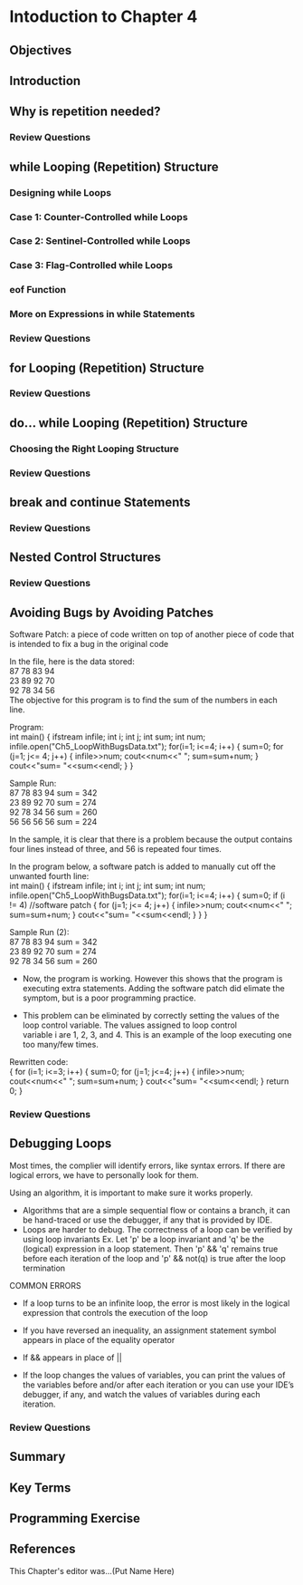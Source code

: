 # Intoduction to Chapter 4

## Objectives

## Introduction

## Why is repetition needed?

### Review Questions

## while Looping (Repetition) Structure

### Designing while Loops

### Case 1: Counter-Controlled while Loops

### Case 2: Sentinel-Controlled while Loops

### Case 3: Flag-Controlled while Loops

### eof Function

### More on Expressions in while Statements

### Review Questions

## for Looping (Repetition) Structure

### Review Questions

## do... while Looping (Repetition) Structure

### Choosing the Right Looping Structure

### Review Questions

## break and continue Statements

### Review Questions

## Nested Control Structures

### Review Questions

## Avoiding Bugs by Avoiding Patches
Software Patch: a piece of code written on top of another piece of code that is intended to fix a bug in the original code

In the file, here is the data stored:<br>
87 78 83 94<br>
23 89 92 70<br>
92 78 34 56<br>
The objective for this program is to find the sum of the numbers in each line.

Program:<br>
int main()
{
    ifstream infile;
    int i;
    int j;
    int sum;
    int num;
    infile.open("Ch5_LoopWithBugsData.txt");
    for(i=1; i<=4; i++)
    {
        sum=0;
        for (j=1; j<= 4; j++)
        {
            infile>>num;
            cout<<num<<" ";
            sum=sum+num;
        }
        cout<<"sum= "<<sum<<endl;
    }
}


Sample Run:<br>
87 78 83 94 sum = 342<br>
23 89 92 70 sum = 274<br>
92 78 34 56 sum = 260<br>
56 56 56 56 sum = 224<br>

In the sample, it is clear that there is a problem because the output contains four lines instead of three, and 56 is repeated four times.

In the program below, a software patch is added to manually cut off the unwanted fourth line:<br>
int main()
{
    ifstream infile;
    int i;
    int j;
    int sum;
    int num;
    infile.open("Ch5_LoopWithBugsData.txt");
    for(i=1; i<=4; i++)
    {
        sum=0;
        if (i != 4) //software patch
        {
            for (j=1; j<= 4; j++)
            {
                infile>>num;
                cout<<num<<" ";
                sum=sum+num;
            }
            cout<<"sum= "<<sum<<endl;
        }
    }
}


Sample Run (2):<br>
87 78 83 94 sum = 342<br>
23 89 92 70 sum = 274<br>
92 78 34 56 sum = 260<br>

- Now, the program is working. However this shows that the program is executing extra statements. Adding the software patch did elimate the symptom, but is a poor programming practice.

- This problem can be eliminated by correctly setting the values of the loop control variable. The values assigned to loop control variable i are 1, 2, 3, and 4. This is an example of the loop executing one too many/few times.

Rewritten code:<br>
{
    for (i=1; i<=3; i++)
    {
        sum=0;
        for (j=1; j<=4; j++)
        {
            infile>>num;
            cout<<num<<" ";
            sum=sum+num;
        }
        cout<<"sum= "<<sum<<endl;
    }
    return 0;
}

### Review Questions

## Debugging Loops
Most times, the complier will identify errors, like syntax errors. If there are logical errors, we have to personally look for them.

Using an algorithm, it is important to make sure it works properly.
- Algorithms that are a simple sequential flow or contains a branch, it can be hand-traced or use the debugger, if any that is provided by IDE.
- Loops are harder to debug. The correctness of a loop can be verified by using loop invariants
Ex. Let 'p' be a loop invariant and 'q' be the (logical) expression in a loop statement. Then 'p' && 'q' remains true before each iteration of the loop and 'p' && not(q) is true after the loop termination

COMMON ERRORS
- If a loop turns to be an infinite loop, the error is most likely in the logical expression that controls the execution of the loop

- If you have reversed an inequality, an assignment statement symbol appears in place of the equality operator
- If && appears in place of ||
- If the loop changes the values of variables, you can print the values of the variables before and/or after each iteration or you can use your IDE’s debugger, if any, and watch the values of variables during each iteration.

### Review Questions

## Summary

## Key Terms

## Programming Exercise

## References

This Chapter's editor was...(Put Name Here)
